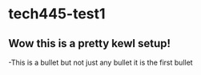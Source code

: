 # tech445-test1
## Wow this is a pretty kewl setup!
-This is a bullet but not just any bullet it is the first bullet